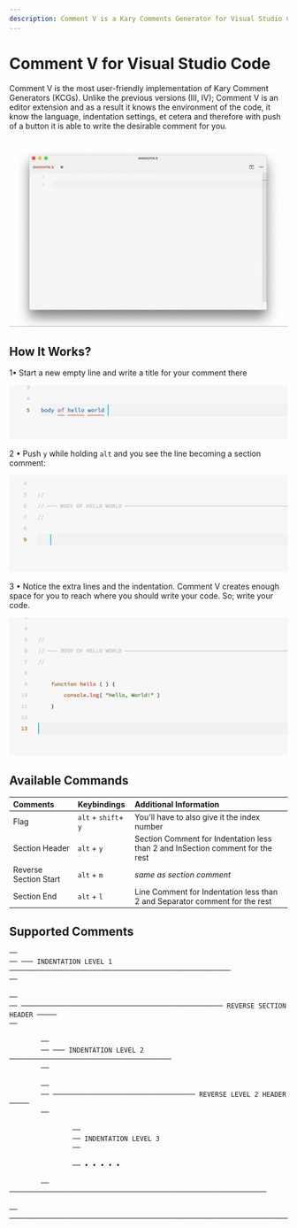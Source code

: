 ```yaml
---
description: Comment V is a Kary Comments Generator for Visual Studio Code.
---
```


# Comment V for Visual Studio Code

Comment V is the most user-friendly implementation of Kary Comment Generators \(KCGs\). Unlike the previous versions \(III, IV\); Comment V is an editor extension and as a result it knows the environment of the code, it know the language, indentation settings, et cetera and therefore with push of a button it is able to write the desirable comment for you.

![A demo of Comment V in KaryScript](../.gitbook/assets/28877787-ace1415e-77b2-11e7-81fa-e4d3d7af50ec.gif)

## How It Works?

1• Start a new empty line and write a title for your comment there

![](../.gitbook/assets/screen-shot-1397-06-25-at-12.12.18-am.png)

2 • Push `y` while holding `alt` and you see the line becoming a section comment:

![](../.gitbook/assets/screen-shot-1397-06-25-at-12.14.06-am.png)

3 • Notice the extra lines and the indentation. Comment V creates enough space for you to reach where you should write your code. So; write your code.

![](../.gitbook/assets/screen-shot-1397-06-25-at-12.15.48-am.png)

## Available Commands

| Comments | Keybindings | Additional Information |
| :--- | :--- | :--- |
| Flag | `alt` + `shift`+ `y` | You'll have to also give it the index number |
| Section Header | `alt` + `y` | Section Comment for Indentation less than 2 and InSection comment for the rest |
| Reverse Section Start | `alt` + `m` | _same as section comment_ |
| Section End | `alt` + `l` | Line Comment for Indentation less than 2 and Separator comment for the rest |

## Supported Comments

```text
──
── ─── INDENTATION LEVEL 1 ────────────────────────────────────────────────────────
──

──
── ─────────────────────────────────────────────────── REVERSE SECTION HEADER ─────
──

        ──
        ── ─── INDENTATION LEVEL 2 ─────────────────────────────────────────
        ──

        ──
        ── ──────────────────────────────────── REVERSE LEVEL 2 HEADER ─────
        ──

                ──
                ── INDENTATION LEVEL 3
                ──

                ── • • • • •

        ── ─────────────────────────────────────────────────────────────────

── ────────────────────────────────────────────────────────────────────────────────
```



